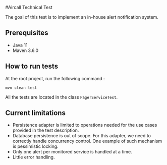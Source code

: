 #Aircall Technical Test

The goal of this test is to implement an in-house alert notification system.

## Prerequisites

- Java 11
- Maven 3.6.0

## How to run tests 
At the root project, run the following command :

    mvn clean test

All the tests are located in the class `PagerServiceTest`.

## Current limitations

- Persistence adapter is limited to operations needed for the use cases provided in the test description.
- Database persistence is out of scope. For this adapter, we need to correctly handle concurrency control. One example of such mechanism is pessimistic locking.
- Only one alert per monitored service is handled at a time.
- Little error handling.